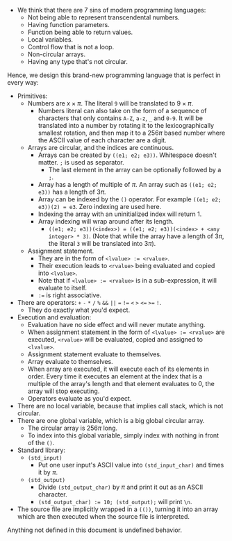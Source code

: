 - We think that there are 7 sins of modern programming languages:
  - Not being able to represent transcendental numbers.
  - Having function parameters.
  - Function being able to return values.
  - Local variables.
  - Control flow that is not a loop.
  - Non-circular arrays.
  - Having any type that's not circular.

Hence, we design this brand-new programming language that is perfect in every
way:
- Primitives:
  - Numbers are $x \times \pi$. The literal `9` will be translated to $9
    \times \pi$.
    - Numbers literal can also take on the form of a sequence of characters
      that only contains `A-Z`, `a-z`, `_` and `0-9`. It will be translated
      into a number by rotating it to the lexicographically smallest
      rotation, and then map it to a $256 \pi$ based number where the ASCII
      value of each character are a digit.
  - Arrays are circular, and the indices are continuous.
    - Arrays can be created by `((e1; e2; e3))`. Whitespace doesn't matter.
      `;` is used as separator.
      - The last element in the array can be optionally followed by a `;`.
    - Array has a length of multiple of $\pi$. An array such as `((e1; e2;
      e3))` has a length of $3 \pi$.
    - Array can be indexed by the `()` operator. For example `((e1; e2;
      e3))(2) = e3`. Zero indexing are used here.
    - Indexing the array with an uninitialized index will return 1.
    - Array indexing will wrap around after its length.
      - `((e1; e2; e3))(<index>) = ((e1; e2; e3))(<index> + <any integer> *
        3)`. (Note that while the array have a length of $3\pi$, the
        literal `3` will be translated into $3\pi$).
  - Assignment statement.
    - They are in the form of `<lvalue> := <rvalue>`.
    - Their execution leads to `<rvalue>` being evaluated and copied into
      `<lvalue>`.
    - Note that if `<lvalue> := <rvalue>` is in a sub-expression, it will
      evaluate to itself.
    - `:=` is right associative.
- There are operators: `+` `-` `*` `/` `%` `&&` `||` `=` `!=` `<` `>` `<=` `>=`
  `!`.
  - They do exactly what you'd expect.
- Execution and evaluation:
  - Evaluation have no side effect and will never mutate anything.
  - When assignment statement in the form of `<lvalue> := <rvalue>` are
    executed, `<rvalue>` will be evaluated, copied and assigned to
    `<lvalue>`.
  - Assignment statement evaluate to themselves.
  - Array evaluate to themselves.
  - When array are executed, it will execute each of its elements in order.
    Every time it executes an element at the index that is a multiple of the
    array's length and that element evaluates to 0, the array will stop
    executing.
  - Operators evaluate as you'd expect.
- There are no local variable, because that implies call stack, which is not
  circular.
- There are one global variable, which is a big global circular array.
  - The circular array is $256 \pi$ long.
  - To index into this global variable, simply index with nothing in front of
    the `()`.
- Standard library:
  - `(std_input)`
    - Put one user input's ASCII value into `(std_input_char)` and times it by
      $\pi$.
  - `(std_output)`
    - Divide `(std_output_char)` by $\pi$ and print it out as an ASCII
      character.
    - `(std_output_char) := 10; (std_output);` will print `\n`.
- The source file are implicitly wrapped in a `(())`, turning it into an array
  which are then executed when the source file is interpreted.

Anything not defined in this document is undefined behavior.
